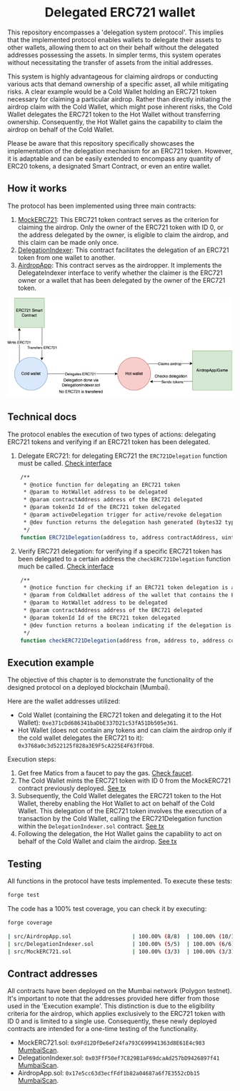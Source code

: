 # <h1 align="center"> Delegated ERC721 wallet </h1>

This repository encompasses a 'delegation system protocol'. This implies that the implemented protocol enables wallets to delegate their assets to other wallets, allowing them to act on their behalf without the delegated addresses possessing the assets. In simpler terms, this system operates without necessitating the transfer of assets from the initial addresses.

This system is highly advantageous for claiming airdrops or conducting various acts that demand ownership of a specific asset, all while mitigating risks. A clear example would be a Cold Wallet holding an ERC721 token necessary for claiming a particular airdrop. Rather than directly initiating the airdrop claim with the Cold Wallet, which might pose inherent risks, the Cold Wallet delegates the ERC721 token to the Hot Wallet without transferring ownership. Consequently, the Hot Wallet gains the capability to claim the airdrop on behalf of the Cold Wallet.

Please be aware that this repository specifically showcases the implementation of the delegation mechanism for an ERC721 token. However, it is adaptable and can be easily extended to encompass any quantity of ERC20 tokens, a designated Smart Contract, or even an entire wallet.

## How it works

The protocol has been implemented using three main contracts:

1. [MockERC721](https://github.com/JMariadlcs/delegated-wallet/blob/main/src/MockERC721.sol): This ERC721 token contract serves as the criterion for claiming the airdrop. Only the owner of the ERC721 token with ID 0, or the address delegated by the owner, is eligible to claim the airdrop, and this claim can be made only once.
2. [DelegationIndexer](https://github.com/JMariadlcs/delegated-wallet/blob/main/src/DelegationIndexer.sol): This contract facilitates the delegation of an ERC721 token from one wallet to another.
3. [AirdropApp](https://github.com/JMariadlcs/delegated-wallet/blob/main/src/AirdropApp.sol): This contract serves as the airdropper. It implements the DelegateIndexer interface to verify whether the claimer is the ERC721 owner or a wallet that has been delegated by the owner of the ERC721 token.

![Delegate](https://github.com/JMariadlcs/delegated-wallet/blob/main/diagrams/DelegateWallet.png)
## Technical docs

The protocol enables the execution of two types of actions: delegating ERC721 tokens and verifying if an ERC721 token has been delegated.

1. Delegate ERC721: for delegating ERC721 the `ERC721Delegation` function must be called. [Check interface](https://github.com/JMariadlcs/delegated-wallet/blob/main/src/interfaces/IDelegationIndexer.sol#L6-L14)

```bash
    /** 
     * @notice function for delegating an ERC721 token
     * @param to HotWallet address to be delegated
     * @param contractAddress address of the ERC721 delegated
     * @param tokenId Id of the ERC721 token delegated
     * @param activeDelegation trigger for active/revoke delegation
     * @dev function returns the delegation hash generated (bytes32 type)
     */
    function ERC721Delegation(address to, address contractAddress, uint32 tokenId, bool activeDelegation) external returns (bytes32);
```

2. Verify ERC721 delegation: for verifying if a specific ERC721 token has been delegated to a certain address the `checkERC721Delegation` function much be called. [Check interface](https://github.com/JMariadlcs/delegated-wallet/blob/main/src/interfaces/IDelegationIndexer.sol#L16-L24)

```bash
    /** 
     * @notice function for checking if an ERC721 token delegation is active
     * @param from ColdWallet address of the wallet that contains the ERC721 token
     * @param to HotWallet address to be delegated
     * @param contractAddress address of the ERC721 delegated
     * @param tokenId Id of the ERC721 token delegated
     * @dev function returns a boolean indicating if the delegation is active or not
     */
    function checkERC721Delegation(address from, address to, address contractAddress, uint32 tokenId) external view returns(bool);
```

## Execution example
The objective of this chapter is to demonstrate the functionality of the designed protocol on a deployed blockchain (Mumbai).

Here are the wallet addresses utilized:

- Cold Wallet (containing the ERC721 token and delegating it to the Hot Wallet): `0xe371cDd686341baDbE337D21c53fA51Db505e361`.
- Hot Wallet (does not contain any tokens and can claim the airdrop only if the cold wallet delegates the ERC721 to it): `0x3768a0c3d522125f828a3E9F5cA225E4F63fFDb8`.

Execution steps:
1. Get free Matics from a faucet to pay the gas. [Check faucet](https://mumbaifaucet.com/).
2. The Cold Wallet mints the ERC721 token with ID 0 from the MockERC721 contract previously deployed. [See tx](https://mumbai.polygonscan.com/tx/0x80ece190a62439e6831a14753b7f49e888efca93b72f78bc1d20e3a785aa024b)
3. Subsequently, the Cold Wallet delegates the ERC721 token to the Hot Wallet, thereby enabling the Hot Wallet to act on behalf of the Cold Wallet. This delegation of the ERC721 token involves the execution of a transaction by the Cold Wallet, calling the ERC721Delegation function within the `DelegationIndexer.sol` contract. [See tx](https://mumbai.polygonscan.com/tx/0x128f5b0b0c3a719154dcc7e9e91e256cdc2f2afab812646b9576cbc2f29b8af6)
4. Following the delegation, the Hot Wallet gains the capability to act on behalf of the Cold Wallet and claim the airdrop. [See tx](https://mumbai.polygonscan.com/tx/0xe130dac5c9b86eae4df864ce255a95fed13b0cd7a3a5ee77e1fc74686c3a931f)

## Testing
All functions in the protocol have tests implemented. To execute these tests:

```bash
forge test
```

The code has a 100% test coverage, you can check it by executing:

```bash
forge coverage
```

```bash
| src/AirdropApp.sol                   | 100.00% (8/8)  | 100.00% (10/10) | 100.00% (4/4) | 100.00% (1/1) |
| src/DelegationIndexer.sol            | 100.00% (5/5)  | 100.00% (6/6)   | 100.00% (2/2) | 100.00% (2/2) |
| src/MockERC721.sol                   | 100.00% (3/3)  | 100.00% (3/3)   | 100.00% (0/0) | 100.00% (1/1) |
```

## Contract addresses
All contracts have been deployed on the Mumbai network (Polygon testnet). It's important to note that the addresses provided here differ from those used in the 'Execution example'. This distinction is due to the eligibility criteria for the airdrop, which applies exclusively to the ERC721 token with ID 0 and is limited to a single use. Consequently, these newly deployed contracts are intended for a one-time testing of the functionality.

- MockERC721.sol: `0x9Fd12DfDe6eF24fa793C699941363d8E61E4c983` [MumbaiScan](https://mumbai.polygonscan.com/address/0x9Fd12DfDe6eF24fa793C699941363d8E61E4c983).
- DelegationIndexer.sol: `0x03FfF50ef7C829B1aF69dcaAd257bD9426897f41` [MumbaiScan](https://mumbai.polygonscan.com/address/0x03FfF50ef7C829B1aF69dcaAd257bD9426897f41).
- AirdropApp.sol: `0x17e5cc63d3ecfFdf1b82a04687a6f7E3552cDb15` [MumbaiScan](https://mumbai.polygonscan.com/address/0x17e5cc63d3ecfFdf1b82a04687a6f7E3552cDb15).